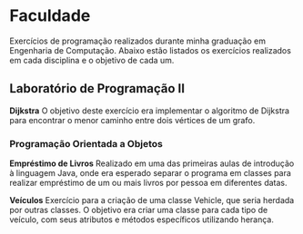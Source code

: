 # Faculdade
Exercícios de programação realizados durante minha graduação em Engenharia de Computação. Abaixo estão listados os exercícios realizados em cada disciplina e o objetivo de cada um.

## Laboratório de Programação II
__Dijkstra__
O objetivo deste exercício era implementar o algoritmo de Dijkstra para encontrar o menor caminho entre dois vértices de um grafo.

### Programação Orientada a Objetos
__Empréstimo de Livros__
Realizado em uma das primeiras aulas de introdução à linguagem Java, onde era esperado separar o programa em classes para realizar empréstimo de um ou mais livros por pessoa em diferentes datas.

__Veículos__
Exercício para a criação de uma classe Vehicle, que seria herdada por outras classes. O objetivo era criar uma classe para cada tipo de veículo, com seus atributos e métodos específicos utilizando herança.

